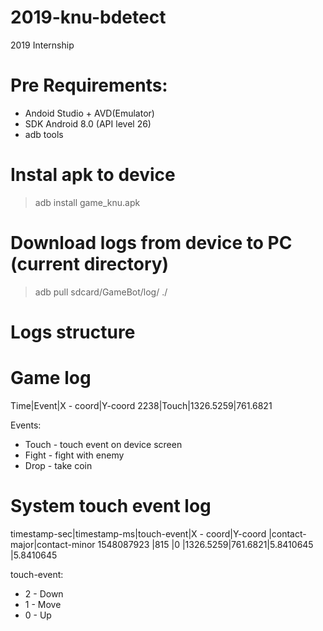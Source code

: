 # 2019-knu-bdetect
2019 Internship

# Pre Requirements:
 - Andoid Studio + AVD(Emulator)
 - SDK Android 8.0 (API level 26)
 - adb tools

# Instal apk to device 
> adb install game_knu.apk

# Download logs from device to PC (current directory)
> adb pull sdcard/GameBot/log/ ./


# Logs structure
# Game log
Time|Event|X - coord|Y-coord
2238|Touch|1326.5259|761.6821

Events:
 - Touch - touch event on device screen
 - Fight - fight with enemy
 - Drop - take coin


# System touch event log
timestamp-sec|timestamp-ms|touch-event|X - coord|Y-coord |contact-major|contact-minor
1548087923   |815	  |0	      |1326.5259|761.6821|5.8410645    |5.8410645

touch-event:
 - 2 - Down
 - 1 - Move
 - 0 - Up
